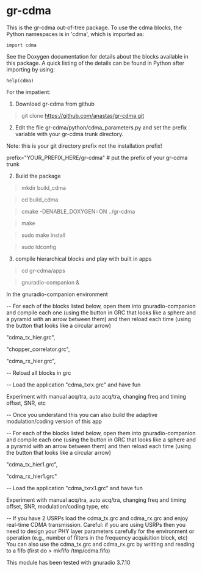 gr-cdma
=======

This is the gr-cdma out-of-tree package.
To use the cdma blocks, the Python namespaces
is in 'cdma', which is imported as:

    import cdma

See the Doxygen documentation for details about the blocks available
in this package. A quick listing of the details can be found in Python
after importing by using:

    help(cdma)

For the impatient:

1) Download gr-cdma from github
> git clone https://github.com/anastas/gr-cdma.git

2) Edit the file gr-cdma/python/cdma_parameters.py
and set the prefix variable with your gr-cdma trunk directory.

Note: this is your git directory prefix not the installation prefix!

prefix="YOUR_PREFIX_HERE/gr-cdma"  # put the prefix of your gr-cdma trunk

2) Build the package
> mkdir build_cdma

> cd build_cdma

> cmake -DENABLE_DOXYGEN=ON ../gr-cdma

> make

> sudo make install

> sudo ldconfig


3) compile hierarchical blocks and play with built in apps
> cd gr-cdma/apps

> gnuradio-companion &

In the gnuradio-companion environment

-- For each of the blocks listed below, open them into gnuradio-companion and compile each one (using the button in GRC that looks like a sphere and a pyramid with an arrow between them) and then reload each time (using the button that looks like a circular arrow)

"cdma_tx_hier.grc", 

"chopper_correlator.grc", 

"cdma_rx_hier.grc", 

-- Reload all blocks in grc

-- Load the application "cdma_txrx.grc" and have fun

Experiment with manual acq/tra, auto acq/tra, changing freq and timing offset, SNR, etc

-- Once you understand this you can also build the adaptive modulation/coding version of this app

-- For each of the blocks listed below, open them into gnuradio-companion and compile each one (using the button in GRC that looks like a sphere and a pyramid with an arrow between them) and then reload each time (using the button that looks like a circular arrow)

"cdma_tx_hier1.grc", 

"cdma_rx_hier1.grc" 

-- Load the application "cdma_txrx1.grc" and have fun

Experiment with manual acq/tra, auto acq/tra, changing freq and timing offset, SNR, modulation/coding type, etc

-- If you have 2 USRPs load the cdma_tx.grc and cdma_rx.grc and enjoy real-time CDMA transmission. Careful: if you are using USRPs then you need to design your PHY layer parameters carefully for the environment or operation (e.g., number of filters in the frequency acquisition block, etc)
You can also use the cdma_tx.grc and cdma_rx.grc by writting
and reading to a fifo (first do > mkfifo /tmp/cdma.fifo)

This module has been tested with gnuradio 3.7.10
